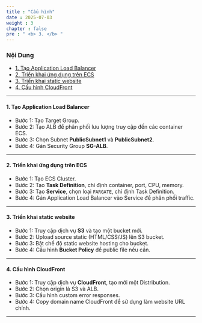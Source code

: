 ```yaml
---
title : "Cấu hình"
date : 2025-07-03
weight : 3
chapter : false
pre : " <b> 3. </b> "
---
```


### Nội Dung

- [1. Tạo Application Load Balancer](#1-tạo-application-load-balancer)
- [2. Triển khai ứng dụng trên ECS](#2-triển-khai-ứng-dụng-trên-ecs)
- [3. Triển khai static website](#3-triển-khai-static-website)
- [4. Cấu hình CloudFront](#4-cấu-hình-cloudfront)

---

#### 1. Tạo Application Load Balancer

- Bước 1: Tạo Target Group.
- Bước 2: Tạo ALB để phân phối lưu lượng truy cập đến các container ECS.
- Bước 3: Chọn Subnet **PublicSubnet1** và **PublicSubnet2**.
- Bước 4: Gán Security Group **SG-ALB**.

---

#### 2. Triển khai ứng dụng trên ECS

- Bước 1: Tạo ECS Cluster.
- Bước 2: Tạo **Task Definition**, chỉ định container, port, CPU, memory.
- Bước 3: Tạo **Service**, chọn loại `FARGATE`, chỉ định Task Definition.
- Bước 4: Gán Application Load Balancer vào Service để phân phối traffic.

---

#### 3. Triển khai static website

- Bước 1: Truy cập dịch vụ **S3** và tạo một bucket mới.
- Bước 2: Upload source static (HTML/CSS/JS) lên S3 bucket.
- Bước 3: Bật chế độ static website hosting cho bucket.
- Bước 4: Cấu hình **Bucket Policy** để public file nếu cần.

---

#### 4. Cấu hình CloudFront

- Bước 1: Truy cập dịch vụ **CloudFront**, tạo mới một Distribution.
- Bước 2: Chọn origin là S3 và ALB.
- Bước 3: Cấu hình custom error responses.
- Bước 4: Copy domain name CloudFront để sử dụng làm website URL chính.

---


